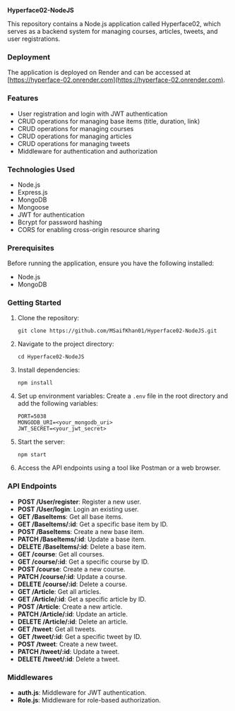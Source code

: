 **Hyperface02-NodeJS**

This repository contains a Node.js application called Hyperface02, which serves as a backend system for managing courses, articles, tweets, and user registrations.


### Deployment
The application is deployed on Render and can be accessed at [https://hyperface-02.onrender.com](https://hyperface-02.onrender.com).


### Features
- User registration and login with JWT authentication
- CRUD operations for managing base items (title, duration, link)
- CRUD operations for managing courses
- CRUD operations for managing articles
- CRUD operations for managing tweets
- Middleware for authentication and authorization

### Technologies Used
- Node.js
- Express.js
- MongoDB
- Mongoose
- JWT for authentication
- Bcrypt for password hashing
- CORS for enabling cross-origin resource sharing

### Prerequisites
Before running the application, ensure you have the following installed:
- Node.js
- MongoDB

### Getting Started
1. Clone the repository:
   ```
   git clone https://github.com/MSaifKhan01/Hyperface02-NodeJS.git
   ```
2. Navigate to the project directory:
   ```
   cd Hyperface02-NodeJS
   ```
3. Install dependencies:
   ```
   npm install
   ```
4. Set up environment variables:
   Create a `.env` file in the root directory and add the following variables:
   ```
   PORT=5038
   MONGODB_URI=<your_mongodb_uri>
   JWT_SECRET=<your_jwt_secret>
   ```
5. Start the server:
   ```
   npm start
   ```
6. Access the API endpoints using a tool like Postman or a web browser.

### API Endpoints
- **POST /User/register**: Register a new user.
- **POST /User/login**: Login an existing user.
- **GET /BaseItems**: Get all base items.
- **GET /BaseItems/:id**: Get a specific base item by ID.
- **POST /BaseItems**: Create a new base item.
- **PATCH /BaseItems/:id**: Update a base item.
- **DELETE /BaseItems/:id**: Delete a base item.
- **GET /course**: Get all courses.
- **GET /course/:id**: Get a specific course by ID.
- **POST /course**: Create a new course.
- **PATCH /course/:id**: Update a course.
- **DELETE /course/:id**: Delete a course.
- **GET /Article**: Get all articles.
- **GET /Article/:id**: Get a specific article by ID.
- **POST /Article**: Create a new article.
- **PATCH /Article/:id**: Update an article.
- **DELETE /Article/:id**: Delete an article.
- **GET /tweet**: Get all tweets.
- **GET /tweet/:id**: Get a specific tweet by ID.
- **POST /tweet**: Create a new tweet.
- **PATCH /tweet/:id**: Update a tweet.
- **DELETE /tweet/:id**: Delete a tweet.

### Middlewares
- **auth.js**: Middleware for JWT authentication.
- **Role.js**: Middleware for role-based authorization.


